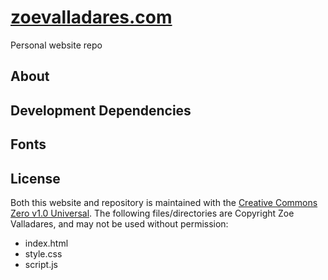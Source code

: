 # [zoevalladares.com](https://zoevalladares.com)

Personal website repo

## About

## Development Dependencies

## Fonts

## License
Both this website and repository is maintained with the [Creative Commons Zero v1.0 Universal](./LICENSE). The following files/directories are Copyright Zoe Valladares, and may not be used without permission:
- index.html
- style.css
- script.js
